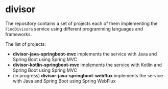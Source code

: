 # divisor
The repository contains a set of projects each of them implementing the `FindDivisora` service 
using different programming languages and frameworks.

The list of projects:
* **divisor-java-springboot-mvc** implements the service with Java and Spring Boot using Spring MVC
* **divisor-kotlin-springboot-mvc** implements the service with Kotlin and Spring Boot using Spring MVC
* (in progress) **divisor-java-springboot-webflux** implements the service with Java and Spring Boot using Spring WebFlux